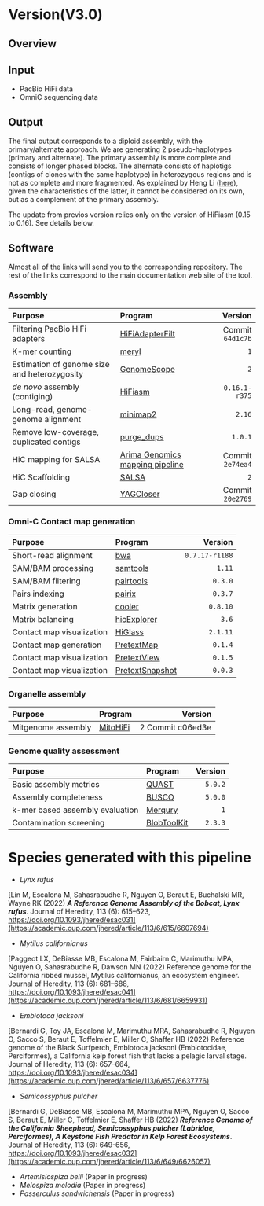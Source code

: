 # Version(V3.0)

## Overview

## Input
- PacBio HiFi data
- OmniC sequencing data

## Output

The final output corresponds to a diploid assembly, with the primary/alternate approach. 
We are generating 2 pseudo-haplotypes (primary and alternate). The primary assembly is more complete and consists of longer phased blocks. The alternate consists of haplotigs 
(contigs of clones with the same haplotype) in heterozygous regions and is not as complete and more fragmented.
As explained by Heng Li ([here](https://lh3.github.io/2021/04/17/concepts-in-phased-assemblies)), given the characteristics of the latter, it cannot be considered on its own, but as a complement of the primary 
assembly.

The update from previos version relies only on the version of HiFiasm (0.15 to 0.16). See details below.

## Software

Almost all of the links will send you to the corresponding repository. 
The rest of the links correspond to the main documentation web site of the tool.

### Assembly

| Purpose | Program | Version | 
|:-------|:---------|--------:|
| Filtering PacBio HiFi adapters |  [HiFiAdapterFilt](https://github.com/sheinasim/HiFiAdapterFilt) | Commit `64d1c7b` | 
| K-mer counting |  [meryl](https://github.com/marbl/meryl) | `1` | 
| Estimation of genome size and heterozygosity |  [GenomeScope](https://github.com/tbenavi1/genomescope2.0) | `2` |
| *de novo* assembly (contiging) |  [HiFiasm](https://github.com/chhylp123/hifiasm) |   `0.16.1-r375` |
| Long-read, genome-genome alignment |  [minimap2](https://github.com/lh3/minimap2) |  `2.16` | 
| Remove low-coverage, duplicated contigs | [purge_dups](https://github.com/dfguan/purge_dups) | `1.0.1` |
| HiC mapping for SALSA |  [Arima Genomics mapping pipeline](https://github.com/ArimaGenomics/mapping_pipeline) |  Commit `2e74ea4` | 
| HiC Scaffolding | [SALSA](https://github.com/marbl/SALSA) | `2` | 
| Gap closing |  [YAGCloser](https://github.com/merlyescalona/yagcloser) | Commit `20e2769` | 

### Omni-C Contact map generation

| Purpose | Program | Version | 
|:-------|:---------|--------:|
| Short-read alignment  | [bwa](https://github.com/lh3/bwa) | `0.7.17-r1188` |
| SAM/BAM processing |  [samtools](https://github.com/samtools/samtools) |  `1.11` | 
| SAM/BAM filtering | [pairtools](https://github.com/open2c/pairtools) | `0.3.0` | 
| Pairs indexing | [pairix](https://github.com/4dn-dcic/pairix) | `0.3.7` | 
| Matrix generation | [cooler](https://github.com/open2c/cooler) | `0.8.10` | 
| Matrix balancing | [hicExplorer](https://github.com/deeptools/HiCExplorer) | `3.6` | 
| Contact map visualization | [HiGlass](http://higlass.io/) | `2.1.11` | 
| Contact map generation | [PretextMap](https://github.com/wtsi-hpag/PretextMap) | `0.1.4` | 
| Contact map visualization | [PretextView](https://github.com/wtsi-hpag/PretextView) | `0.1.5` | 
| Contact map visualization | [PretextSnapshot](https://github.com/wtsi-hpag/PretextSnapshot) | `0.0.3` | 

### Organelle assembly

| Purpose | Program | Version | 
|:-------|:---------|--------:|
| Mitgenome assembly | [MitoHiFi](https://github.com/marcelauliano/MitoHiFi) |  2 Commit c06ed3e  | 

### Genome quality assessment

| Purpose | Program | Version | 
|:-------|:---------|--------:|
| Basic assembly metrics | [QUAST](https://github.com/ablab/quast) | `5.0.2` | 
| Assembly completeness | [BUSCO](https://busco.ezlab.org/) | `5.0.0` |
| k-mer based assembly evaluation | [Merqury](https://github.com/marbl/merqury) |  `1` | 
| Contamination screening | [BlobToolKit](https://github.com/blobtoolkit/blobtools2) | `2.3.3` |


# Species generated with this pipeline

- *Lynx rufus*

[Lin M, Escalona M, Sahasrabudhe R, Nguyen O, Beraut E, Buchalski MR, Wayne RK (2022) ***A Reference Genome Assembly of the Bobcat, Lynx rufus***. Journal of Heredity, 113 (6): 615–623, https://doi.org/10.1093/jhered/esac031](https://academic.oup.com/jhered/article/113/6/615/6607694)

- *Mytilus californianus*

[Paggeot LX, DeBiasse MB, Escalona M, Fairbairn C, Marimuthu MPA, Nguyen O, Sahasrabudhe R, Dawson MN (2022) Reference genome for the California ribbed mussel, Mytilus californianus, an ecosystem engineer. Journal of Heredity, 113 (6): 681–688, https://doi.org/10.1093/jhered/esac041](https://academic.oup.com/jhered/article/113/6/681/6659931)

- *Embiotoca jacksoni*

[Bernardi G, Toy JA, Escalona M, Marimuthu MPA, Sahasrabudhe R, Nguyen O, Sacco S, Beraut E, Toffelmier E, Miller C, Shaffer HB (2022) Reference genome of the Black Surfperch, Embiotoca jacksoni (Embiotocidae, Perciformes), a California kelp forest fish that lacks a pelagic larval stage. Journal of Heredity, 113 (6): 657–664, https://doi.org/10.1093/jhered/esac034](https://academic.oup.com/jhered/article/113/6/657/6637776)

- *Semicossyphus pulcher*

[Bernardi G, DeBiasse MB, Escalona M, Marimuthu MPA, Nguyen O, Sacco S, Beraut E, Miller C, Toffelmier E, Shaffer HB (2022) ***Reference Genome of the California Sheephead, Semicossyphus pulcher (Labridae, Perciformes), A Keystone Fish Predator in Kelp Forest Ecosystems***. Journal of Heredity, 113 (6): 649-656, https://doi.org/10.1093/jhered/esac032](https://academic.oup.com/jhered/article/113/6/649/6626057)

- *Artemisiospiza belli* (Paper in progress) 
- *Melospiza melodia* (Paper in progress)
- *Passerculus sandwichensis* (Paper in progress)
